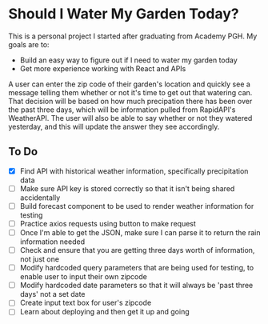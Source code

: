 # Should I Water My Garden Today?

This is a personal project I started after graduating from Academy PGH. My goals are to:
* Build an easy way to figure out if I need to water my garden today
* Get more experience working with React and APIs

A user can enter the zip code of their garden's location and quickly see a message telling them whether or not it's time to get out that watering can. That decision will be based on how much precipation there has been over the past three days, which will be information pulled from RapidAPI's WeatherAPI. The user will also be able to say whether or not they watered yesterday, and this will update the answer they see accordingly.


## To Do

- [x] Find API with historical weather information, specifically precipitation data
- [ ] Make sure API key is stored correctly so that it isn't being shared accidentally
- [ ] Build forecast component to be used to render weather information for testing
- [ ] Practice axios requests using button to make request
- [ ] Once I'm able to get the JSON, make sure I can parse it to return the rain information needed
- [ ] Check and ensure that you are getting three days worth of information, not just one
- [ ] Modify hardcoded query parameters that are being used for testing, to enable user to input their own zipcode
- [ ] Modify hardcoded date parameters so that it will always be 'past three days' not a set date
- [ ] Create input text box for user's zipcode
- [ ] Learn about deploying and then get it up and going